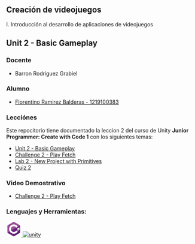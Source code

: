 ## Creación de videojuegos
I. Introducción al desarrollo de aplicaciones de videojuegos

## Unit 2 - Basic Gameplay

### Docente 
- Barron Rodriguez Grabiel 

### Alumno
- [Florentino Ramirez Balderas - 1219100383](https://github.com/Florentinorm)

### Lecciónes
Este repocitorio tiene documentado la leccion 2 del curso de Unity **Junior Programmer: Create with Code 1** con los siguientes temas:
- [Unit 2 - Basic Gameplay](https://github.com/Florentinorm-Unity/Leccion02/tree/master/Unit%202%20-%20Basic%20Gameplay/)
- [Challenge 2 - Play Fetch](https://github.com/Florentinorm-Unity/Leccion02/tree/master/Challenge%202%20-%20Play%20Fetch/)
- [Lab 2 - New Project with Primitives](https://github.com/Florentinorm-Unity/Leccion02/tree/master/Lab%202%20-%20New%20Project%20with%20Primitives/)
- [Quiz 2](https://drive.google.com/file/d/1HhHS3PuzoINou2tMrzFwTbcq5OjDzv40/view?usp=sharing)



### Video Demostrativo
- [Challenge 2 - Play Fetch](https://drive.google.com/file/d/1BkZQpGCWyH1L0HM8wkKRgplz04OJhoEt/view?usp=sharing)


<h3 align="left">Lenguajes y Herramientas:</h3>
<p align="left"> <a href="https://www.w3schools.com/cs/" target="_blank" rel="noreferrer"> <img src="https://raw.githubusercontent.com/devicons/devicon/master/icons/csharp/csharp-original.svg" alt="csharp" width="40" height="40"/> </a> <a href="https://unity.com/" target="_blank" rel="noreferrer"> <img src="https://www.vectorlogo.zone/logos/unity3d/unity3d-icon.svg" alt="unity" width="40" height="40"/> </a> </p>
